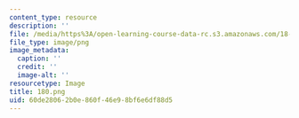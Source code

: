 ```yaml
---
content_type: resource
description: ''
file: /media/https%3A/open-learning-course-data-rc.s3.amazonaws.com/18-06sc-linear-algebra-fall-2011/60de28062b0e860f46e98bf6e6df88d5_180.png
file_type: image/png
image_metadata:
  caption: ''
  credit: ''
  image-alt: ''
resourcetype: Image
title: 180.png
uid: 60de2806-2b0e-860f-46e9-8bf6e6df88d5
---
```

